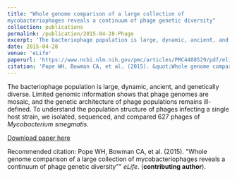 ```yaml
---
title: "Whole genome comparison of a large collection of
mycobacteriophages reveals a continuum of phage genetic diversity"
collection: publications
permalink: /publication/2015-04-28-Phage
excerpt: 'The bacteriophage population is large, dynamic, ancient, and genetically diverse. Limited genomic information shows that phage genomes are mosaic, and the genetic architecture of phage populations remains ill-defined. To understand the population structure of phages infecting a single host strain, we isolated, sequenced, and compared 627 phages of <i>Mycobacterium smegmatis</i>.'
date: 2015-04-28
venue: 'eLife'
paperurl: 'https://www.ncbi.nlm.nih.gov/pmc/articles/PMC4408529/pdf/elife-06416.pdf'
citation: 'Pope WH, Bowman CA, et al. (2015). &quot;Whole genome comparison of a large collection of mycobacteriophages reveals a continuum of phage genetic diversity&quot; <i>eLife</i>. (<strong>contributing author<strong>).'
---
```

The bacteriophage population is large, dynamic, ancient, and genetically diverse. Limited genomic information shows that phage genomes are mosaic, and the genetic architecture of phage populations remains ill-defined. To understand the population structure of phages infecting a single host strain, we isolated, sequenced, and compared 627 phages of *Mycobacterium smegmatis*.

[Download paper here](https://www.ncbi.nlm.nih.gov/pmc/articles/PMC4408529/pdf/elife-06416.pdf)

Recommended citation: Pope WH, Bowman CA, et al. (2015). "Whole genome comparison of a large collection of mycobacteriophages reveals a continuum of phage genetic diversity"" <i>eLife</i>. (**contributing author**).